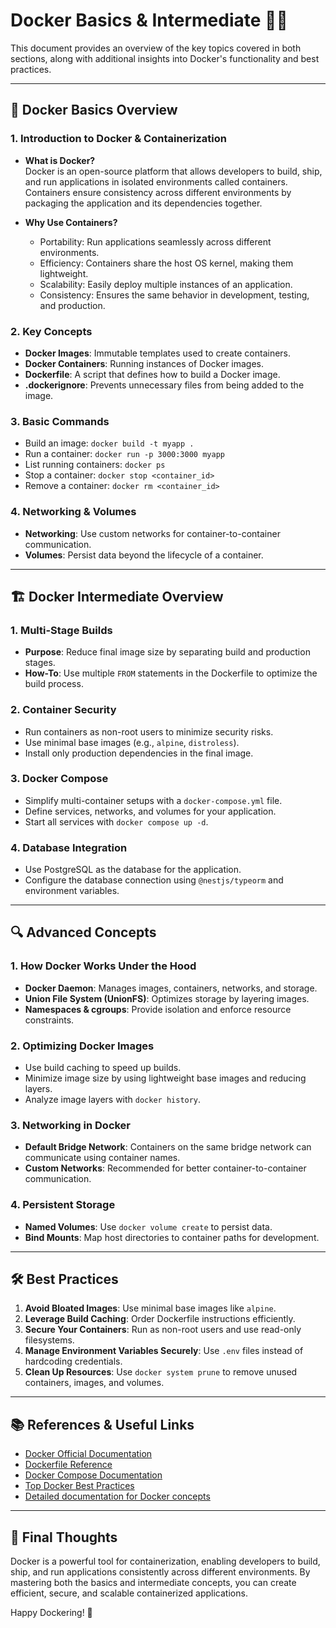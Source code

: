 # Docker Basics & Intermediate 🚀🐳

This document provides an overview of the key topics covered in both sections, along with additional insights into Docker's functionality and best practices.

---

## 🐳 Docker Basics Overview

### 1. Introduction to Docker & Containerization
- **What is Docker?**  
  Docker is an open-source platform that allows developers to build, ship, and run applications in isolated environments called containers. Containers ensure consistency across different environments by packaging the application and its dependencies together.

- **Why Use Containers?**  
  - Portability: Run applications seamlessly across different environments.  
  - Efficiency: Containers share the host OS kernel, making them lightweight.  
  - Scalability: Easily deploy multiple instances of an application.  
  - Consistency: Ensures the same behavior in development, testing, and production.

### 2. Key Concepts
- **Docker Images**: Immutable templates used to create containers.  
- **Docker Containers**: Running instances of Docker images.  
- **Dockerfile**: A script that defines how to build a Docker image.  
- **.dockerignore**: Prevents unnecessary files from being added to the image.  

### 3. Basic Commands
- Build an image: `docker build -t myapp .`  
- Run a container: `docker run -p 3000:3000 myapp`  
- List running containers: `docker ps`  
- Stop a container: `docker stop <container_id>`  
- Remove a container: `docker rm <container_id>`  

### 4. Networking & Volumes
- **Networking**: Use custom networks for container-to-container communication.  
- **Volumes**: Persist data beyond the lifecycle of a container.  

---

## 🏗️ Docker Intermediate Overview

### 1. Multi-Stage Builds
- **Purpose**: Reduce final image size by separating build and production stages.  
- **How-To**: Use multiple `FROM` statements in the Dockerfile to optimize the build process.

### 2. Container Security
- Run containers as non-root users to minimize security risks.  
- Use minimal base images (e.g., `alpine`, `distroless`).  
- Install only production dependencies in the final image.

### 3. Docker Compose
- Simplify multi-container setups with a `docker-compose.yml` file.  
- Define services, networks, and volumes for your application.  
- Start all services with `docker compose up -d`.

### 4. Database Integration
- Use PostgreSQL as the database for the application.  
- Configure the database connection using `@nestjs/typeorm` and environment variables.  

---

## 🔍 Advanced Concepts

### 1. How Docker Works Under the Hood
- **Docker Daemon**: Manages images, containers, networks, and storage.  
- **Union File System (UnionFS)**: Optimizes storage by layering images.  
- **Namespaces & cgroups**: Provide isolation and enforce resource constraints.

### 2. Optimizing Docker Images
- Use build caching to speed up builds.  
- Minimize image size by using lightweight base images and reducing layers.  
- Analyze image layers with `docker history`.

### 3. Networking in Docker
- **Default Bridge Network**: Containers on the same bridge network can communicate using container names.  
- **Custom Networks**: Recommended for better container-to-container communication.  

### 4. Persistent Storage
- **Named Volumes**: Use `docker volume create` to persist data.  
- **Bind Mounts**: Map host directories to container paths for development.

---

## 🛠️ Best Practices

1. **Avoid Bloated Images**: Use minimal base images like `alpine`.  
2. **Leverage Build Caching**: Order Dockerfile instructions efficiently.  
3. **Secure Your Containers**: Run as non-root users and use read-only filesystems.  
4. **Manage Environment Variables Securely**: Use `.env` files instead of hardcoding credentials.  
5. **Clean Up Resources**: Use `docker system prune` to remove unused containers, images, and volumes.

---

## 📚 References & Useful Links

- [Docker Official Documentation](https://docs.docker.com/)  
- [Dockerfile Reference](https://docs.docker.com/engine/reference/builder/)  
- [Docker Compose Documentation](https://docs.docker.com/compose/)  
- [Top Docker Best Practices](https://www.docker.com/blog/top-8-docker-best-practices/)  
- [Detailed documentation for Docker concepts](https://docs.google.com/document/d/1UKa3CvjoMROxqrLcyKEMr3s-mer3mrbAEZdAvcn_EE0)

---

## 🚀 Final Thoughts

Docker is a powerful tool for containerization, enabling developers to build, ship, and run applications consistently across different environments. By mastering both the basics and intermediate concepts, you can create efficient, secure, and scalable containerized applications.

Happy Dockering! 🐳